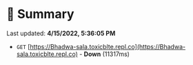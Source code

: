 # 📖 Summary
Last updated: **4/15/2022, 5:36:05 PM**

- `GET` [https://Bhadwa-sala.toxicblte.repl.co](https://Bhadwa-sala.toxicblte.repl.co) - **Down** (11317ms)
